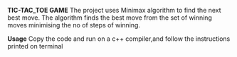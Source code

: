 **TIC-TAC_TOE GAME**
The project uses Minimax algorithm to find the next best move.
The algorithm finds the best move from the set of winning moves minimising the no of steps of winning.

**Usage**
Copy the code and run on a c++ compiler,and follow the instructions printed on terminal
